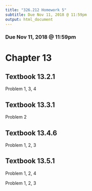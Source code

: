 ```yaml
---
title: "326.212 Homework 5"
subtitle: Due Nov 11, 2018 @ 11:59pm
output: html_document
---
```


### Due Nov 11, 2018 @ 11:59pm

# Chapter 13

## Textbook 13.2.1

Problem	1, 3, 4

## Textbook 13.3.1

Problem	2

## Textbook 13.4.6

Problem 1, 2, 3

## Textbook 13.5.1

Problem 1, 2, 4

Problem 1, 2, 3
